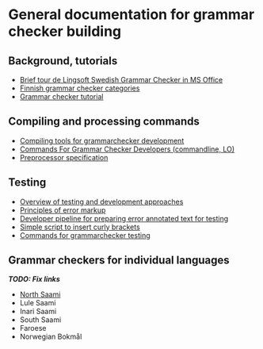 

# General documentation for grammar checker building


## Background, tutorials
- [Brief tour de Lingsoft Swedish Grammar Checker in MS Office](doc/LingsoftGrammarChecker.html)
- [Finnish grammar checker categories](doc/LSFinnishGrammarCheckerCategories.html)
- [Grammar checker tutorial](doc/GrammarcheckerTutorial.html)


## Compiling and processing commands
- [Compiling tools for grammarchecker development](doc/GrammarcheckerCompilation.html)
- [Commands For Grammar Checker Developers (commandline, LO)](../../tools/CommandsForGrammarCheckerDevelopers.html)
- [Preprocessor specification](doc/PreprocessorSpecification.html)

## Testing

- [Overview of testing and development approaches](doc/grammarchecker-testing-overview.md)
- [Principles of error markup](../spelling/testdoc/error-markup.html)
- [Developer pipeline for preparing error annotated text for testing](preparing-annotated-text.md)
- [Simple script to insert curly brackets](curly-bracket.md)
- [Commands for grammarchecker testing](doc/grammarchecker_testing.html)


## Grammar checkers for individual languages

***TODO: Fix links***

- [North Saami](NortSaamiGrammarchecker.html)
- Lule Saami
- Inari Saami
- South Saami
- Faroese
- Norwegian Bokmål

